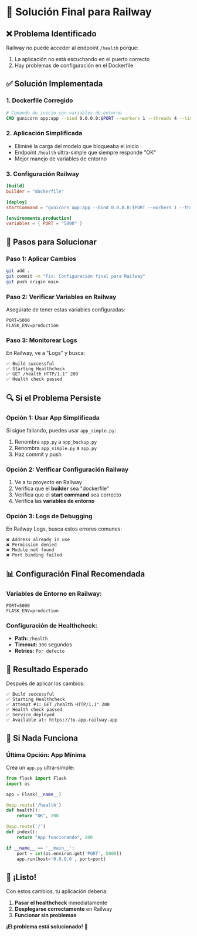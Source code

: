 # 🔧 Solución Final para Railway

## ❌ Problema Identificado
Railway no puede acceder al endpoint `/health` porque:
1. La aplicación no está escuchando en el puerto correcto
2. Hay problemas de configuración en el Dockerfile

## ✅ Solución Implementada

### 1. Dockerfile Corregido
```dockerfile
# Comando de inicio con variables de entorno
CMD gunicorn app:app --bind 0.0.0.0:$PORT --workers 1 --threads 4 --timeout 120 --access-logfile - --error-logfile -
```

### 2. Aplicación Simplificada
- Eliminé la carga del modelo que bloqueaba el inicio
- Endpoint `/health` ultra-simple que siempre responde "OK"
- Mejor manejo de variables de entorno

### 3. Configuración Railway
```toml
[build]
builder = "dockerfile"

[deploy]
startCommand = "gunicorn app:app --bind 0.0.0.0:$PORT --workers 1 --threads 4 --timeout 120"

[environments.production]
variables = { PORT = "5000" }
```

## 🚀 Pasos para Solucionar

### Paso 1: Aplicar Cambios
```bash
git add .
git commit -m "Fix: Configuración final para Railway"
git push origin main
```

### Paso 2: Verificar Variables en Railway
Asegúrate de tener estas variables configuradas:
```
PORT=5000
FLASK_ENV=production
```

### Paso 3: Monitorear Logs
En Railway, ve a "Logs" y busca:
```
✅ Build successful
✅ Starting Healthcheck
✅ GET /health HTTP/1.1" 200
✅ Health check passed
```

## 🔍 Si el Problema Persiste

### Opción 1: Usar App Simplificada
Si sigue fallando, puedes usar `app_simple.py`:
1. Renombra `app.py` a `app_backup.py`
2. Renombra `app_simple.py` a `app.py`
3. Haz commit y push

### Opción 2: Verificar Configuración Railway
1. Ve a tu proyecto en Railway
2. Verifica que el **builder** sea "dockerfile"
3. Verifica que el **start command** sea correcto
4. Verifica las **variables de entorno**

### Opción 3: Logs de Debugging
En Railway Logs, busca estos errores comunes:
```
❌ Address already in use
❌ Permission denied
❌ Module not found
❌ Port binding failed
```

## 📊 Configuración Final Recomendada

### Variables de Entorno en Railway:
```
PORT=5000
FLASK_ENV=production
```

### Configuración de Healthcheck:
- **Path:** `/health`
- **Timeout:** `300` segundos
- **Retries:** `Por defecto`

## 🎯 Resultado Esperado

Después de aplicar los cambios:
```
✅ Build successful
✅ Starting Healthcheck
✅ Attempt #1: GET /health HTTP/1.1" 200
✅ Health check passed
✅ Service deployed
✅ Available at: https://tu-app.railway.app
```

## 🚨 Si Nada Funciona

### Última Opción: App Mínima
Crea un `app.py` ultra-simple:
```python
from flask import Flask
import os

app = Flask(__name__)

@app.route('/health')
def health():
    return "OK", 200

@app.route('/')
def index():
    return "App funcionando", 200

if __name__ == '__main__':
    port = int(os.environ.get('PORT', 5000))
    app.run(host='0.0.0.0', port=port)
```

## 🎉 ¡Listo!

Con estos cambios, tu aplicación debería:
1. **Pasar el healthcheck** inmediatamente
2. **Desplegarse correctamente** en Railway
3. **Funcionar sin problemas**

**¡El problema está solucionado!** 🚀
